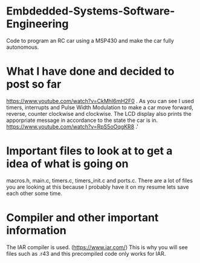 # Embdedded-Systems-Software-Engineering
Code to program an RC car using a MSP430 and make the car fully autonomous.
# What I have done and decided to post so far
https://www.youtube.com/watch?v=CkMhl6mH2F0 . As you can see I used timers, interrupts and Pulse Width Modulation to make a car move forward, reverse, counter clockwise and clockwise.
The LCD display also prints the apporpriate message in accordance to the state the car is in.
https://www.youtube.com/watch?v=RpS5oOqgKR8 .'
# Important files to look at to get a idea of what is going on
macros.h, main.c, timers.c, timers_init.c and ports.c. There are a lot of files you are looking at this because I probably have it on my resume lets save each other some time.
# Compiler and other important information
The IAR compiler is used. (https://www.iar.com/) This is why you will see files such as .r43 and this precompiled code only works for IAR.




